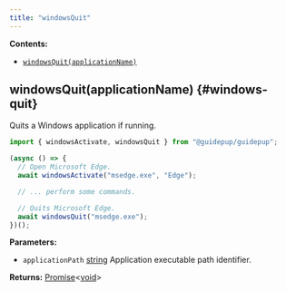 ```yaml
---
title: "windowsQuit"
---
```


**Contents:**

- [`windowsQuit(applicationName)`](./class-windows-quit#windows-quit)

## windowsQuit(applicationName) {#windows-quit}

Quits a Windows application if running.

```ts
import { windowsActivate, windowsQuit } from "@guidepup/guidepup";

(async () => {
  // Open Microsoft Edge.
  await windowsActivate("msedge.exe", "Edge");

  // ... perform some commands.

  // Quits Microsoft Edge.
  await windowsQuit("msedge.exe");
})();
```

**Parameters:**

- `applicationPath` [string] Application executable path identifier.

**Returns:** [Promise]&#60;[void]&#62;

[commandoptions]: ./class-command-options "CommandOptions"
[promise]: https://developer.mozilla.org/en-US/docs/Web/JavaScript/Reference/Global_Objects/Promise "Promise"
[string]: https://developer.mozilla.org/en-US/docs/Web/JavaScript/Reference/Global_Objects/String "string"
[void]: https://developer.mozilla.org/en-US/docs/Web/JavaScript/Reference/Global_Objects/undefined "void"
